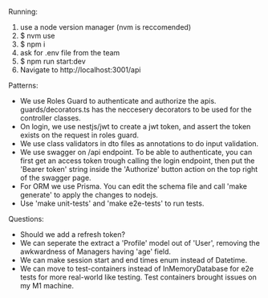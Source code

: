 Running:

1) use a node version manager (nvm is reccomended)
2) $ nvm use
3) $ npm i
4) ask for .env file from the team
5) $ npm run start:dev
6) Navigate to http://localhost:3001/api

Patterns:

- We use Roles Guard to authenticate and authorize the apis. guards/decorators.ts has the neccesery decorators to be used for the controller classes.
- On login, we use nestjs/jwt to create a jwt token, and assert the token exists on the request in roles guard.
- We use class validators in dto files as annotations to do input validation.
- We use swagger on /api endpoint. To be able to authenticate, you can first get an access token trough calling the login endpoint, then put the 'Bearer token' string inside the 'Authorize' button action on the top right of the swagger page.
- For ORM we use Prisma. You can edit the schema file and call 'make generate' to apply the changes to nodejs.
- Use 'make unit-tests' and 'make e2e-tests' to run tests.

Questions:
- Should we add a refresh token?
- We can seperate the extract a 'Profile' model out of 'User', removing the awkwardness of Managers having 'age' field.
- We can make session start and end times enum instead of Datetime.
- We can move to test-containers instead of InMemoryDatabase for e2e tests for more real-world like testing. Test containers brought issues on my M1 machine.
